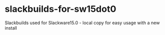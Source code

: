 # slackbuilds-for-sw15dot0
Slackbuilds used for Slackware15.0 - local copy for easy usage with a new install
